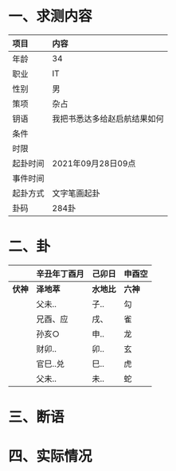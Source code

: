 # 一、求测内容
|项目|内容|
|:-|:-|
|年龄|34|
|职业|IT|
|性别|男|
|策项|杂占|
|钥语|我把书悉达多给赵启航结果如何|
|条件||
|时限||
|起卦时间|2021年09月28日09点|
|事件时间||
|起卦方式|文字笔画起卦|
|卦码|284卦|

# 二、卦
||辛丑年丁酉月|己卯日|申酉空|
|:-|:-|:-|:-|
|**伏神**|**泽地萃**|**水地比**|**六神**|
||父未..|子..|勾|
||兄酉、应|戌、|雀|
||孙亥○|申..|龙|
||财卯..|卯..|玄|
||官巳..兑|巳..|虎|
||父未..|未..|蛇|


# 三、断语

# 四、实际情况